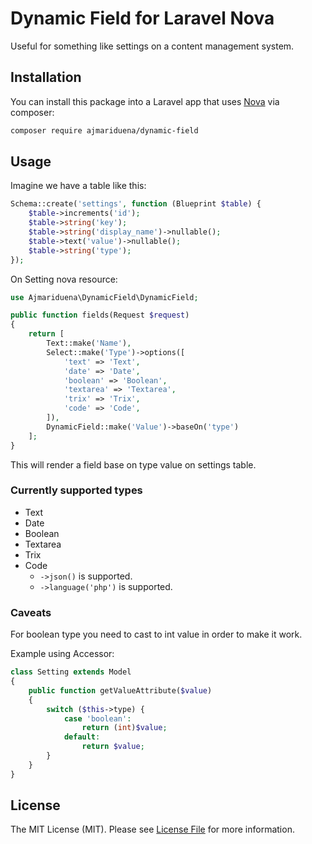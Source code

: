 # Dynamic Field for Laravel Nova

Useful for something like settings on a content management system.

## Installation

You can install this package into a Laravel app that uses [Nova](https://nova.laravel.com) via composer:

```bash
composer require ajmariduena/dynamic-field
```

## Usage

Imagine we have a table like this:

```php
Schema::create('settings', function (Blueprint $table) {
    $table->increments('id');
    $table->string('key');
    $table->string('display_name')->nullable();
    $table->text('value')->nullable();
    $table->string('type');
});
```

On Setting nova resource:
```php
use Ajmariduena\DynamicField\DynamicField;

public function fields(Request $request)
{
    return [
        Text::make('Name'),
        Select::make('Type')->options([
            'text' => 'Text',
            'date' => 'Date',
            'boolean' => 'Boolean',
            'textarea' => 'Textarea',
            'trix' => 'Trix',
            'code' => 'Code',
        ]),
        DynamicField::make('Value')->baseOn('type')
    ];
}
```

This will render a field base on type value on settings table.

### Currently supported types

* Text
* Date
* Boolean
* Textarea
* Trix
* Code
    * `->json()` is supported.
    * `->language('php')` is supported.

### Caveats

For boolean type you need to cast to int value in order to make it work.

Example using Accessor:
```php
class Setting extends Model
{
    public function getValueAttribute($value)
    {
        switch ($this->type) {
            case 'boolean':
                return (int)$value;
            default:
                return $value;
        }
    }
}
```

## License

The MIT License (MIT). Please see [License File](LICENSE.md) for more information.